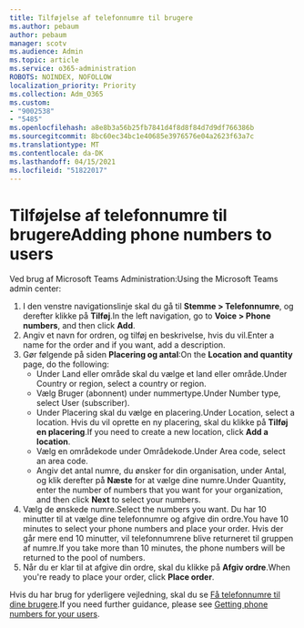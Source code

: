 ```yaml
---
title: Tilføjelse af telefonnumre til brugere
ms.author: pebaum
author: pebaum
manager: scotv
ms.audience: Admin
ms.topic: article
ms.service: o365-administration
ROBOTS: NOINDEX, NOFOLLOW
localization_priority: Priority
ms.collection: Adm_O365
ms.custom:
- "9002538"
- "5485"
ms.openlocfilehash: a8e8b3a56b25fb7841d4f8d8f84d7d9df766386b
ms.sourcegitcommit: 8bc60ec34bc1e40685e3976576e04a2623f63a7c
ms.translationtype: MT
ms.contentlocale: da-DK
ms.lasthandoff: 04/15/2021
ms.locfileid: "51822017"
---
```

# <a name="adding-phone-numbers-to-users"></a><span data-ttu-id="a8cf5-102">Tilføjelse af telefonnumre til brugere</span><span class="sxs-lookup"><span data-stu-id="a8cf5-102">Adding phone numbers to users</span></span>

<span data-ttu-id="a8cf5-103">Ved brug af Microsoft Teams Administration:</span><span class="sxs-lookup"><span data-stu-id="a8cf5-103">Using the Microsoft Teams admin center:</span></span>

1. <span data-ttu-id="a8cf5-104">I den venstre navigationslinje skal du gå til **Stemme > Telefonnumre**, og derefter klikke på **Tilføj**.</span><span class="sxs-lookup"><span data-stu-id="a8cf5-104">In the left navigation, go to **Voice > Phone numbers**, and then click **Add**.</span></span>
2. <span data-ttu-id="a8cf5-105">Angiv et navn for ordren, og tilføj en beskrivelse, hvis du vil.</span><span class="sxs-lookup"><span data-stu-id="a8cf5-105">Enter a name for the order and if you want, add a description.</span></span>
3. <span data-ttu-id="a8cf5-106">Gør følgende på siden **Placering og antal**:</span><span class="sxs-lookup"><span data-stu-id="a8cf5-106">On the **Location and quantity** page, do the following:</span></span>
    - <span data-ttu-id="a8cf5-107">Under Land eller område skal du vælge et land eller område.</span><span class="sxs-lookup"><span data-stu-id="a8cf5-107">Under Country or region, select a country or region.</span></span>
    - <span data-ttu-id="a8cf5-108">Vælg Bruger (abonnent) under nummertype.</span><span class="sxs-lookup"><span data-stu-id="a8cf5-108">Under Number type, select User (subscriber).</span></span>
    - <span data-ttu-id="a8cf5-109">Under Placering skal du vælge en placering.</span><span class="sxs-lookup"><span data-stu-id="a8cf5-109">Under Location, select a location.</span></span> <span data-ttu-id="a8cf5-110">Hvis du vil oprette en ny placering, skal du klikke på **Tilføj en placering**.</span><span class="sxs-lookup"><span data-stu-id="a8cf5-110">If you need to create a new location, click **Add a location**.</span></span>
    - <span data-ttu-id="a8cf5-111">Vælg en områdekode under Områdekode.</span><span class="sxs-lookup"><span data-stu-id="a8cf5-111">Under Area code, select an area code.</span></span>
    - <span data-ttu-id="a8cf5-112">Angiv det antal numre, du ønsker for din organisation, under Antal, og klik derefter på **Næste** for at vælge dine numre.</span><span class="sxs-lookup"><span data-stu-id="a8cf5-112">Under Quantity, enter the number of numbers that you want for your organization, and then click **Next** to select your numbers.</span></span>
4. <span data-ttu-id="a8cf5-113">Vælg de ønskede numre.</span><span class="sxs-lookup"><span data-stu-id="a8cf5-113">Select the numbers you want.</span></span> <span data-ttu-id="a8cf5-114">Du har 10 minutter til at vælge dine telefonnumre og afgive din ordre.</span><span class="sxs-lookup"><span data-stu-id="a8cf5-114">You have 10 minutes to select your phone numbers and place your order.</span></span> <span data-ttu-id="a8cf5-115">Hvis der går mere end 10 minutter, vil telefonnumrene blive returneret til gruppen af numre.</span><span class="sxs-lookup"><span data-stu-id="a8cf5-115">If you take more than 10 minutes, the phone numbers will be returned to the pool of numbers.</span></span>
5. <span data-ttu-id="a8cf5-116">Når du er klar til at afgive din ordre, skal du klikke på **Afgiv ordre**.</span><span class="sxs-lookup"><span data-stu-id="a8cf5-116">When you're ready to place your order, click **Place order**.</span></span>

<span data-ttu-id="a8cf5-117">Hvis du har brug for yderligere vejledning, skal du se [Få telefonnumre til dine brugere](https://docs.microsoft.com/microsoftteams/getting-phone-numbers-for-your-users).</span><span class="sxs-lookup"><span data-stu-id="a8cf5-117">If you need further guidance, please see [Getting phone numbers for your users](https://docs.microsoft.com/microsoftteams/getting-phone-numbers-for-your-users).</span></span>
